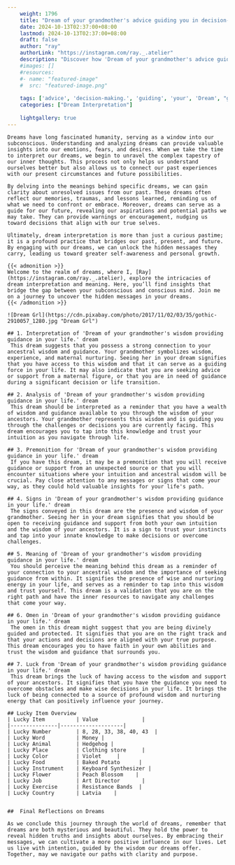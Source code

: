 ```yaml
---
    weight: 1796
    title: "Dream of your grandmother's advice guiding you in decision-making."  # Assuming 'title' column exists
    date: 2024-10-13T02:37:00+08:00
    lastmod: 2024-10-13T02:37:00+08:00
    draft: false
    author: "ray"
    authorLink: "https://instagram.com/ray._.atelier"
    description: "Discover how 'Dream of your grandmother's advice guiding you in decision-making.' can interpret your future and uncover its significant meanings in your life."
    #images: []
    #resources:
    #- name: "featured-image"
    #  src: "featured-image.png"
    
    tags: ['advice', 'decision-making.', 'guiding', 'your', 'Dream', "grandmother's", 'in', 'of', 'you']
    categories: ["Dream Interpretation"]
    
    lightgallery: true
---
```

    
    Dreams have long fascinated humanity, serving as a window into our subconscious. Understanding and analyzing dreams can provide valuable insights into our emotions, fears, and desires. When we take the time to interpret our dreams, we begin to unravel the complex tapestry of our inner thoughts. This process not only helps us understand ourselves better but also allows us to connect our past experiences with our present circumstances and future possibilities.
    
    By delving into the meanings behind specific dreams, we can gain clarity about unresolved issues from our past. These dreams often reflect our memories, traumas, and lessons learned, reminding us of what we need to confront or embrace. Moreover, dreams can serve as a guide for our future, revealing our aspirations and potential paths we may take. They can provide warnings or encouragement, nudging us toward decisions that align with our true selves.
    
    Ultimately, dream interpretation is more than just a curious pastime; it is a profound practice that bridges our past, present, and future. By engaging with our dreams, we can unlock the hidden messages they carry, leading us toward greater self-awareness and personal growth.
    
    {{< admonition >}}
    Welcome to the realm of dreams, where I, [Ray](https://instagram.com/ray._.atelier), explore the intricacies of dream interpretation and meaning. Here, you’ll find insights that bridge the gap between your subconscious and conscious mind. Join me on a journey to uncover the hidden messages in your dreams.
    {{< /admonition >}}
    
    ![Dream Grl](https://cdn.pixabay.com/photo/2017/11/02/03/35/gothic-2910057_1280.jpg "Dream Grl")
    
    ## 1. Interpretation of 'Dream of your grandmother's wisdom providing guidance in your life.' dream
     This dream suggests that you possess a strong connection to your ancestral wisdom and guidance. Your grandmother symbolizes wisdom, experience, and maternal nurturing. Seeing her in your dream signifies that you have access to this wisdom and that it can serve as a guiding force in your life. It may also indicate that you are seeking advice or support from a maternal figure, or that you are in need of guidance during a significant decision or life transition.
    
    ## 2. Analysis of 'Dream of your grandmother's wisdom providing guidance in your life.' dream
     This dream should be interpreted as a reminder that you have a wealth of wisdom and guidance available to you through the wisdom of your ancestors. Your grandmother represents this wisdom and is guiding you through the challenges or decisions you are currently facing. This dream encourages you to tap into this knowledge and trust your intuition as you navigate through life.
    
    ## 3. Premonition for 'Dream of your grandmother's wisdom providing guidance in your life.' dream
     If you have this dream, it may be a premonition that you will receive guidance or support from an unexpected source or that you will encounter situations where your intuition and ancestral wisdom will be crucial. Pay close attention to any messages or signs that come your way, as they could hold valuable insights for your life's path.
    
    ## 4. Signs in 'Dream of your grandmother's wisdom providing guidance in your life.' dream
     The signs conveyed in this dream are the presence and wisdom of your grandmother. Seeing her in your dream signifies that you should be open to receiving guidance and support from both your own intuition and the wisdom of your ancestors. It is a sign to trust your instincts and tap into your innate knowledge to make decisions or overcome challenges.
    
    ## 5. Meaning of 'Dream of your grandmother's wisdom providing guidance in your life.' dream
     You should perceive the meaning behind this dream as a reminder of your connection to your ancestral wisdom and the importance of seeking guidance from within. It signifies the presence of wise and nurturing energy in your life, and serves as a reminder to tap into this wisdom and trust yourself. This dream is a validation that you are on the right path and have the inner resources to navigate any challenges that come your way.
    
    ## 6. Omen in 'Dream of your grandmother's wisdom providing guidance in your life.' dream
     The omen in this dream might suggest that you are being divinely guided and protected. It signifies that you are on the right track and that your actions and decisions are aligned with your true purpose. This dream encourages you to have faith in your own abilities and trust the wisdom and guidance that surrounds you.
    
    ## 7. Luck from 'Dream of your grandmother's wisdom providing guidance in your life.' dream
     This dream brings the luck of having access to the wisdom and support of your ancestors. It signifies that you have the guidance you need to overcome obstacles and make wise decisions in your life. It brings the luck of being connected to a source of profound wisdom and nurturing energy that can positively influence your journey.
    
    ## Lucky Item Overview
    | Lucky Item          | Value              |
    |---------------|--------------------|
    | Lucky Number        | 8, 28, 33, 38, 40, 43  |
    | Lucky Word          | Money |
    | Lucky Animal        | Hedgehog |
    | Lucky Place         | Clothing store     |
    | Lucky Color         | Violet     |
    | Lucky Food          | Baked Potato      |
    | Lucky Instrument    | Keyboard Synthesizer |
    | Lucky Flower        | Peach Blossom    |
    | Lucky Job           | Art Director       |
    | Lucky Exercise      | Resistance Bands  |
    | Lucky Country       | Latvia    |
    
    
    ##  Final Reflections on Dreams
    
    As we conclude this journey through the world of dreams, remember that dreams are both mysterious and beautiful. They hold the power to reveal hidden truths and insights about ourselves. By embracing their messages, we can cultivate a more positive influence in our lives. Let us live with intention, guided by the wisdom our dreams offer. Together, may we navigate our paths with clarity and purpose.
    